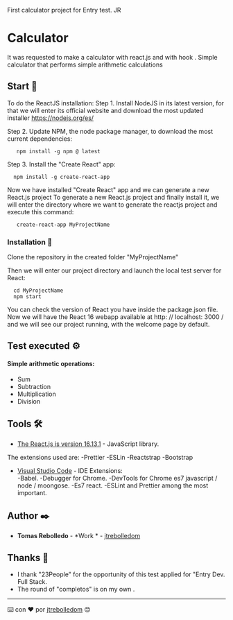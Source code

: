 First calculator project for Entry test. JR


# Calculator

It was requested to make a calculator with react.js and with hook .
Simple calculator that performs simple arithmetic calculations

## Start 🚀

To do the ReactJS installation:
Step 1. Install NodeJS in its latest version, for that we will enter its official website and download the most updated installer https://nodejs.org/es/

Step 2. Update NPM, the node package manager, to download the most current dependencies:
``` 
   npm install -g npm @ latest
```
Step 3. Install the "Create React" app:
```
  npm install -g create-react-app
```
Now we have installed "Create React" app and we can generate a new React.js project
To generate a new React.js project and finally install it, we will enter the directory where we want to generate the reactjs project and execute this command:
```
   create-react-app MyProjectName
```

### Installation 🔧

Clone the repository in the created folder "MyProjectName"

Then we will enter our project directory and launch the local test server for React:
```
  cd MyProjectName
  npm start
```
You can check the version of React you have inside the package.json file.
Now we will have the React 16 webapp available at http: // localhost: 3000 / and we will see our project running, with the welcome page by default.



## Test executed ⚙️

#### Simple arithmetic operations:
- Sum
- Subtraction
- Multiplication
- Division

## Tools 🛠️

* [The React.js is version 16.13.1](https://es.reactjs.org/) - JavaScript library.

The extensions used are: 
-Prettier
-ESLin
-Reactstrap 
-Bootstrap

* [Visual Studio Code](https://code.visualstudio.com/) - IDE
Extensions:  
-Babel. 
-Debugger for Chrome.
-DevTools for Chrome es7 javascript / node / moongose.
-Es7 react. 
-ESLint and Prettier among the most important. 

## Author ✒️

* **Tomas Rebolledo** - *Work * - [jtrebolledom](https://github.com/jtrebolledom)

## Thanks 🎁
 
* I thank "23People" for the opportunity of this test applied for "Entry Dev. Full Stack.
* The round of "completos"  is on my own .

---
⌨️ con ❤️ por [jtrebolledom](https://github.com/jtrebolledom) 😊
